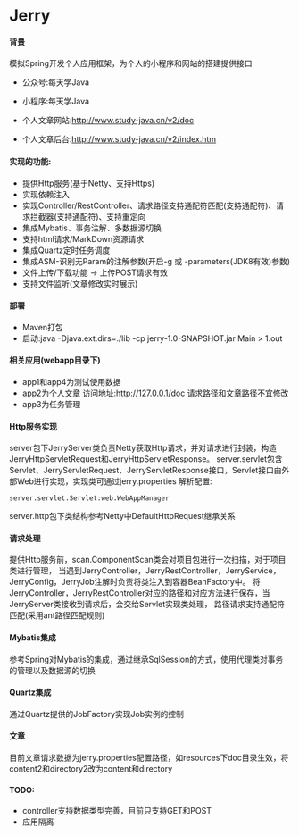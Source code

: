 # Jerry

#### 背景

模拟Spring开发个人应用框架，为个人的小程序和网站的搭建提供接口

* 公众号:每天学Java

* 小程序:每天学Java

* 个人文章网站:http://www.study-java.cn/v2/doc

* 个人文章后台:http://www.study-java.cn/v2/index.htm

#### 实现的功能:

* 提供Http服务(基于Netty、支持Https)
* 实现依赖注入
* 实现Controller/RestController、请求路径支持通配符匹配(支持通配符)、请求拦截器(支持通配符)、支持重定向
* 集成Mybatis、事务注解、多数据源切换
* 支持html请求/MarkDown资源请求
* 集成Quartz定时任务调度
* 集成ASM-识别无Param的注解参数(开启-g 或 -parameters(JDK8有效)参数)
* 文件上传/下载功能 -> 上传POST请求有效
* 支持文件监听(文章修改实时展示)

#### 部署
* Maven打包
* 启动:java -Djava.ext.dirs=./lib -cp jerry-1.0-SNAPSHOT.jar Main > 1.out

#### 相关应用(webapp目录下)
* app1和app4为测试使用数据
* app2为个人文章 访问地址:http://127.0.0.1/doc 请求路径和文章路径不宜修改
* app3为任务管理 
 
#### Http服务实现

server包下JerryServer类负责Netty获取Http请求，并对请求进行封装，构造JerryHttpServletRequest和JerryHttpServletResponse。
server.servlet包含Servlet、JerryServletRequest、JerryServletResponse接口，Servlet接口由外部Web进行实现，实现类可通过jerry.properties
解析配置:
```properties
server.servlet.Servlet:web.WebAppManager
```
server.http包下类结构参考Netty中DefaultHttpRequest继承关系

#### 请求处理
提供Http服务前，scan.ComponentScan类会对项目包进行一次扫描，对于项目类进行管理，
当遇到JerryController，JerryRestController，JerryService，JerryConfig，JerryJob注解时负责将类注入到容器BeanFactory中。
将JerryController，JerryRestController对应的路径和对应方法进行保存，当JerryServer类接收到请求后，会交给Servlet实现类处理，
路径请求支持通配符匹配(采用ant路径匹配规则)

#### Mybatis集成

参考Spring对Mybatis的集成，通过继承SqlSession的方式，使用代理类对事务的管理以及数据源的切换

#### Quartz集成

通过Quartz提供的JobFactory实现Job实例的控制

#### 文章
目前文章请求数据为jerry.properties配置路径，如resources下doc目录生效，将content2和directory2改为content和directory

#### TODO:

* controller支持数据类型完善，目前只支持GET和POST
* 应用隔离